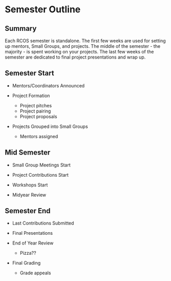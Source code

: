 # Semester Outline

## Summary

Each RCOS semester is standalone. The first few weeks are used for setting up mentors, Small Groups, and projects. The middle of the semester - the majority - is spent working on your projects. The last few weeks of the semester are dedicated to final project presentations and wrap up.

## Semester Start

- Mentors/Coordinators Announced

- Project Formation

  - Project pitches
  - Project pairing
  - Project proposals

- Projects Grouped into Small Groups
  - Mentors assigned

## Mid Semester

- Small Group Meetings Start

- Project Contributions Start

- Workshops Start

- Midyear Review

## Semester End

- Last Contributions Submitted

- Final Presentations

- End of Year Review

  - Pizza??

- Final Grading
  - Grade appeals
